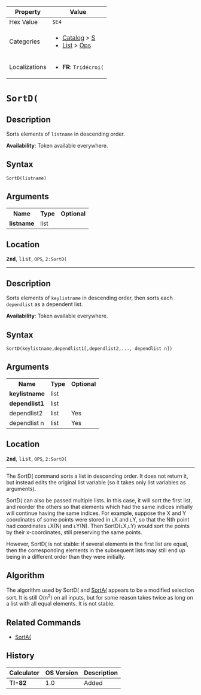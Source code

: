 | Property      | Value |
|---------------|-------|
| Hex Value     | `$E4`|
| Categories    | <ul><li>[Catalog](<../categories/Catalog.md>) > [S](<../categories/Catalog.md#S>)</li><li>[List](<../categories/List.md>) > [Ops](<../categories/List.md#Ops>)</li></ul> |
| Localizations | <ul><li><b>FR</b>: `Tridécroi(`</li></ul> |

# `SortD(`

## Description
Sorts elements of `listname` in descending order.


<b>Availability</b>: Token available everywhere.

## Syntax
`SortD(listname)`

## Arguments
<table>
<tr><th>Name</th><th>Type</th><th>Optional</th></tr>

<tr><td><b>listname</b></td><td>list</td><td></td></tr>

</table>

## Location
<tt><kbd><b>2nd</b></kbd></tt>, <kbd>list</kbd>, `OPS`, `2:SortD(`
<hr>

## Description
Sorts elements of `keylistname` in descending order, then sorts each `dependlist` as a dependent list.


<b>Availability</b>: Token available everywhere.

## Syntax
`SortD(keylistname,dependlist1[,dependlist2,..., dependlist n])`

## Arguments
<table>
<tr><th>Name</th><th>Type</th><th>Optional</th></tr>

<tr><td><b>keylistname</b></td><td>list</td><td></td></tr>

<tr><td><b>dependlist1</b></td><td>list</td><td></td></tr>

<tr><td>dependlist2</td><td>list</td><td>Yes</td></tr>

<tr><td>dependlist n</td><td>list</td><td>Yes</td></tr>

</table>

## Location
<tt><kbd><b>2nd</b></kbd></tt>, <kbd>list</kbd>, `OPS`, `2:SortD(`
<hr>

The SortD( command sorts a list in descending order. It does not return it, but instead edits the original list variable (so it takes only list variables as arguments).

SortD( can also be passed multiple lists. In this case, it will sort the first list, and reorder the others so that elements which had the same indices initially will continue having the same indices. For example, suppose the X and Y coordinates of some points were stored in ʟX and ʟY, so that the Nth point had coordinates ʟX(N) and ʟY(N). Then SortD(ʟX,ʟY) would sort the points by their x-coordinates, still preserving the same points.

However, SortD( is not stable: if several elements in the first list are equal, then the corresponding elements in the subsequent lists may still end up being in a different order than they were initially.

## Algorithm

The algorithm used by SortD( and [SortA(](/sorta) appears to be a modified selection sort. It is still O(n<sup>2</sup>) on all inputs, but for some reason takes twice as long on a list with all equal elements. It is not stable.

## Related Commands

*   [SortA(](/sorta)

## History
| Calculator | OS Version | Description |
|------------|------------|-------------|
| <b>TI-82</b> | 1.0 | Added |



